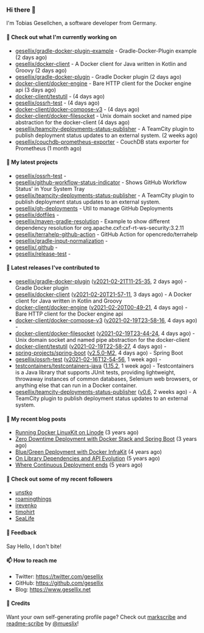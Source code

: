 ### Hi there 👋

I'm Tobias Gesellchen, a software developer from Germany.

#### 👷 Check out what I'm currently working on

- [gesellix/gradle-docker-plugin-example](https://github.com/gesellix/gradle-docker-plugin-example) - Gradle-Docker-Plugin example (2 days ago)
- [gesellix/docker-client](https://github.com/gesellix/docker-client) - A Docker client for Java written in Kotlin and Groovy (2 days ago)
- [gesellix/gradle-docker-plugin](https://github.com/gesellix/gradle-docker-plugin) - Gradle Docker plugin (2 days ago)
- [docker-client/docker-engine](https://github.com/docker-client/docker-engine) - Bare HTTP client for the Docker engine api (3 days ago)
- [docker-client/testutil](https://github.com/docker-client/testutil) -  (4 days ago)
- [gesellix/ossrh-test](https://github.com/gesellix/ossrh-test) -  (4 days ago)
- [docker-client/docker-compose-v3](https://github.com/docker-client/docker-compose-v3) -  (4 days ago)
- [docker-client/docker-filesocket](https://github.com/docker-client/docker-filesocket) - Unix domain socket and named pipe abstraction for the docker-client (4 days ago)
- [gesellix/teamcity-deployments-status-publisher](https://github.com/gesellix/teamcity-deployments-status-publisher) - A TeamCity plugin to publish deployment status updates to an external system. (2 weeks ago)
- [gesellix/couchdb-prometheus-exporter](https://github.com/gesellix/couchdb-prometheus-exporter) - CouchDB stats exporter for Prometheus (1 month ago)

#### 🌱 My latest projects

- [gesellix/ossrh-test](https://github.com/gesellix/ossrh-test) - 
- [gesellix/github-workflow-status-indicator](https://github.com/gesellix/github-workflow-status-indicator) - Shows GitHub Workflow Status&#39; in Your System Tray
- [gesellix/teamcity-deployments-status-publisher](https://github.com/gesellix/teamcity-deployments-status-publisher) - A TeamCity plugin to publish deployment status updates to an external system.
- [gesellix/gh-deployments](https://github.com/gesellix/gh-deployments) - Util to manage GitHub Deployments
- [gesellix/dotfiles](https://github.com/gesellix/dotfiles) - 
- [gesellix/maven-gradle-resolution](https://github.com/gesellix/maven-gradle-resolution) - Example to show different dependency resolution for org.apache.cxf:cxf-rt-ws-security:3.2.11
- [gesellix/terrahelp-github-action](https://github.com/gesellix/terrahelp-github-action) - GitHub Action for opencredo/terrahelp
- [gesellix/gradle-input-normalization](https://github.com/gesellix/gradle-input-normalization) - 
- [gesellix/.github](https://github.com/gesellix/.github) - 
- [gesellix/release-test](https://github.com/gesellix/release-test) - 

#### 🔭 Latest releases I've contributed to

- [gesellix/gradle-docker-plugin](https://github.com/gesellix/gradle-docker-plugin) ([v2021-02-21T11-25-35](https://github.com/gesellix/gradle-docker-plugin/releases/tag/v2021-02-21T11-25-35), 2 days ago) - Gradle Docker plugin
- [gesellix/docker-client](https://github.com/gesellix/docker-client) ([v2021-02-20T21-57-11](https://github.com/gesellix/docker-client/releases/tag/v2021-02-20T21-57-11), 3 days ago) - A Docker client for Java written in Kotlin and Groovy
- [docker-client/docker-engine](https://github.com/docker-client/docker-engine) ([v2021-02-20T00-49-21](https://github.com/docker-client/docker-engine/releases/tag/v2021-02-20T00-49-21), 4 days ago) - Bare HTTP client for the Docker engine api
- [docker-client/docker-compose-v3](https://github.com/docker-client/docker-compose-v3) ([v2021-02-19T23-58-16](https://github.com/docker-client/docker-compose-v3/releases/tag/v2021-02-19T23-58-16), 4 days ago) - 
- [docker-client/docker-filesocket](https://github.com/docker-client/docker-filesocket) ([v2021-02-19T23-44-24](https://github.com/docker-client/docker-filesocket/releases/tag/v2021-02-19T23-44-24), 4 days ago) - Unix domain socket and named pipe abstraction for the docker-client
- [docker-client/testutil](https://github.com/docker-client/testutil) ([v2021-02-19T22-58-27](https://github.com/docker-client/testutil/releases/tag/v2021-02-19T22-58-27), 4 days ago) - 
- [spring-projects/spring-boot](https://github.com/spring-projects/spring-boot) ([v2.5.0-M2](https://github.com/spring-projects/spring-boot/releases/tag/v2.5.0-M2), 4 days ago) - Spring Boot
- [gesellix/ossrh-test](https://github.com/gesellix/ossrh-test) ([v2021-02-16T12-54-56](https://github.com/gesellix/ossrh-test/releases/tag/v2021-02-16T12-54-56), 1 week ago) - 
- [testcontainers/testcontainers-java](https://github.com/testcontainers/testcontainers-java) ([1.15.2](https://github.com/testcontainers/testcontainers-java/releases/tag/1.15.2), 1 week ago) - Testcontainers is a Java library that supports JUnit tests, providing lightweight, throwaway instances of common databases, Selenium web browsers, or anything else that can run in a Docker container.
- [gesellix/teamcity-deployments-status-publisher](https://github.com/gesellix/teamcity-deployments-status-publisher) ([v0.6](https://github.com/gesellix/teamcity-deployments-status-publisher/releases/tag/v0.6), 2 weeks ago) - A TeamCity plugin to publish deployment status updates to an external system.

#### 📜 My recent blog posts

- [Running Docker LinuxKit on Linode](https://www.gesellix.net/post/running-docker-linuxkit-on-linode/) (3 years ago)
- [Zero Downtime Deployment with Docker Stack and Spring Boot](https://www.gesellix.net/post/zero-downtime-deployment-with-docker-stack-and-spring-boot/) (3 years ago)
- [Blue/Green Deployment with Docker InfraKit](https://www.gesellix.net/post/blue-green-deployment-with-docker-infrakit/) (4 years ago)
- [On Library Dependencies and API Evolution](https://www.gesellix.net/post/choosing-a-library/) (5 years ago)
- [Where Continuous Deployment ends](https://www.gesellix.net/post/where-continuous-deployment-ends/) (5 years ago)



#### 👯 Check out some of my recent followers

- [unstko](https://github.com/unstko)
- [roamingthings](https://github.com/roamingthings)
- [irevenko](https://github.com/irevenko)
- [timohirt](https://github.com/timohirt)
- [SeaLife](https://github.com/SeaLife)

#### 💬 Feedback

Say Hello, I don't bite!

#### 📫 How to reach me

- Twitter: https://twitter.com/gesellix
- GitHub: https://github.com/gesellix
- Blog: https://www.gesellix.net

#### 🙇 Credits

Want your own self-generating profile page? Check out [markscribe](https://github.com/muesli/markscribe)
and [readme-scribe](https://github.com/muesli/readme-scribe) by [@mueslix](https://twitter.com/mueslix)!
